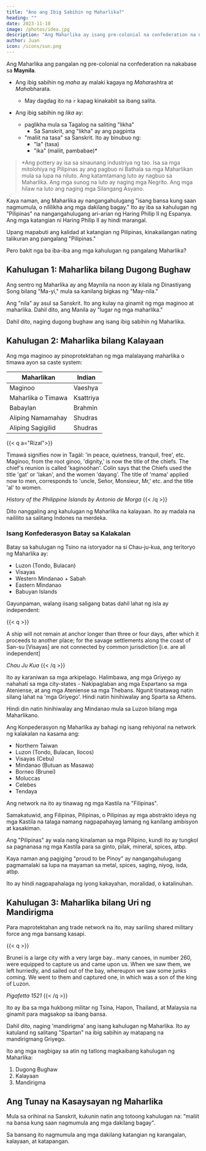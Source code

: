 ```yaml
---
title: "Ano ang Ibig Sabihin ng Maharlika?"
heading: ""
date: 2023-11-10
image: /photos/idea.jpg
description: "Ang Maharlika ay isang pre-colonial na confederation na naka base sa Maynila"
author: Juan
icon: /icons/sun.png
---
```



Ang Maharlika ang pangalan ng pre-colonial na confederation na nakabase sa **Maynila**. 
- Ang ibig sabihin ng *maha* ay malaki kagaya ng *Maha*rashtra at *Maha*bharata.
  - May dagdag ito na `r` kapag kinakabit sa ibang salita.

- Ang ibig sabihin ng *lika* ay:
  - paglikha mula sa Tagalog na saliting "likha"
    - Sa Sanskrit, ang "likha" ay ang pagpinta
  - "maliit na tasa" sa Sanskrit. Ito ay binubuo ng:
    - "la" (tasa)
    - "ika" (maliit, pambabae)*


> *Ang pottery ay isa sa sinaunang industriya ng tao. Isa sa mga mitolohiya ng Pilipinas ay ang pagbuo ni Bathala sa mga Maharlikan mula sa lupa na niluto. Ang katamtamang luto ay nagbuo sa Maharlika. Ang mga sunog na luto ay naging mga Negrito. Ang mga hilaw na luto ang naging mga Silangang Asyano.

Kaya naman, ang Maharlika ay nangangahulugang "isang bansa kung saan nagmumula, o nililikha ang mga dakilang bagay." Ito ay iba sa kahulugan ng "Pilipinas" na nangangahulugang ari-arian ng Haring Philip II ng Espanya. Ang mga katangian ni Haring Philip II ay hindi marangal.

Upang mapabuti ang kalidad at katangian ng Pilipinas, kinakailangan nating talikuran ang pangalang "Pilipinas." 

Pero bakit nga ba iba-iba ang mga kahulugan ng pangalang Maharlika?

## Kahulugan 1: Maharlika bilang Dugong Bughaw

Ang sentro ng Maharlika ay ang Maynila na noon ay kilala ng Dinastiyang Song bilang "Ma-yi," mula sa kanilang bigkas ng "May-nila." 

Ang "nila" ay asul sa Sanskrit. Ito ang kulay na ginamit ng mga maginoo at maharlika. Dahil dito, ang Manila ay "lugar ng mga maharlika." 

Dahil dito, naging dugong bughaw ang isang ibig sabihin ng Maharlika.

## Kahulugan 2: Maharlika bilang Kalayaan

Ang mga maginoo ay pinoprotektahan ng mga malalayang maharlika o timawa ayon sa caste system: 

Maharlikan | Indian
--- | ---
Maginoo | Vaeshya 
Maharlika o Timawa | Ksattriya
Babaylan | Brahmin
Aliping Namamahay | Shudras
Aliping Sagigilid | Shudras


{{< q a="Rizal">}}
<p>Timawá signifies now in Tagál: 'in peace,  quietness, tranquil, free', etc. Maginoo, from the root ginoo, 'dignity,' is now the title of the chiefs. The chief's reunion is called 'kaginoóhan'. Colin says that the Chiefs used the title 'gat' or 'lakan', and the women 'dayang'. The title of 'mama' applied now to men, corresponds to 'uncle, Señor, Monsieur, Mr,' etc. and the title 'al' to women.</p>
<cite>History of the Philippine Islands by Antonio de Morga</cite>
{{< /q >}}


Dito nanggaling ang kahulugan ng Maharlika na kalayaan. Ito ay madala na naililito sa salitang Indones na merdeka.


### Isang Konfederasyon Batay sa Kalakalan

Batay sa kahulugan ng Tsino na istoryador na si Chau-ju-kua, ang teritoryo ng Maharlika ay:

- Luzon (Tondo, Bulacan)
- Visayas
- Western Mindanao + Sabah
- Eastern Mindanao
- Babuyan Islands


Gayunpaman, walang iisang saligang batas dahil lahat ng isla ay independent:

{{< q >}}
<p>A ship will not remain at anchor longer than three or four days, after which it proceeds to another place; for the savage settlements along the coast of San-su [Visayas] are not connected by common jurisdiction [i.e. are all independent]</p>
<cite>Chau Ju Kua</cite>
{{< /q >}}


Ito ay karaniwan sa mga arkipelago. Halimbawa, ang mga Griyego ay nahahati sa mga city-states - Nakipaglaban ang mga Espartano sa mga Ateniense, at ang mga Ateniense sa mga Thebans. Ngunit tinatawag natin silang lahat na 'mga Griyego'. Hindi natin hinihiwalay ang Sparta sa Athens.

Hindi din natin hinihiwalay ang Mindanao mula sa Luzon bilang mga Maharlikano.

Ang Konpederasyon ng Maharlika ay bahagi ng isang rehiyonal na network ng kalakalan na kasama ang:
- Northern Taiwan
- Luzon (Tondo, Bulacan, Ilocos)
- Visayas (Cebu)
- Mindanao (Butuan as Masawa)
- Borneo (Brunei)
- Moluccas 
- Celebes
- Tendaya

Ang network na ito ay tinawag ng mga Kastila na "Filipinas".

Samakatuwid, ang Filipinas, Pilipinas, o Pilipinas ay mga abstrakto ideya ng mga Kastila na talaga namang nagpapahayag lamang ng kanilang ambisyon at kasakiman.

Ang "Pilipinas" ay wala nang kinalaman sa mga Pilipino, kundi ito ay tungkol sa pagnanasa ng mga Kastila para sa ginto, pilak, mineral, spices, atbp. 

Kaya naman ang pagiging "proud to be Pinoy" ay nangangahulugang pagmamalaki sa lupa na mayaman sa metal, spices, saging, niyog, isda, atbp.

Ito ay hindi nagpapahalaga ng iyong kakayahan, moralidad, o katalinuhan.


## Kahulugan 3: Maharlika bilang Uri ng Mandirigma

Para maprotektahan ang trade network na ito, may sariling shared military force ang mga bansang kasapi. 


{{< q >}}
<p>Brunei is a large city with a very large bay.. many canoes, in number 260, were equipped to capture us and came upon us. When we saw them, we left hurriedly, and sailed out of the bay, whereupon we saw some junks coming. We went to them and captured one, in which was a son of the king of Luzon.</p>
<cite>Pigafetta 1521</cite>
{{< /q >}}


Ito ay iba sa mga hukbong militar ng Tsina, Hapon, Thailand, at Malaysia na ginamit para magsakop sa ibang bansa. 

Dahil dito, naging 'mandirigma' ang isang kahulugan ng Maharlika. Ito ay katuland ng salitang "Spartan" na ibig sabihin ay matapang na mandirigmang Griyego. 

Ito ang mga nagbigay sa atin ng tatlong magkaibang kahulugan ng Maharlika:


1. Dugong Bughaw
2. Kalayaan
3. Mandirigma


## Ang Tunay na Kasaysayan ng Maharlika

Mula sa orihinal na Sanskrit, kukunin natin ang totoong kahulugan na: "maliit na bansa kung saan nagmumula ang mga dakilang bagay".

Sa bansang ito nagmumula ang mga dakilang katangian ng karangalan, kalayaan, at katapangan. 


